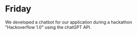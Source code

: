 # Friday

We developed a chatbot for our application during a hackathon "Hackoverflow 1.0" using the chatGPT API.

